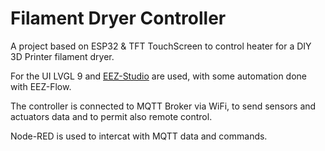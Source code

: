 Filament Dryer Controller  
=========================================

A project based on ESP32 & TFT TouchScreen to control heater for a DIY 3D Printer filament dryer.

For the UI  LVGL 9 and [EEZ-Studio](https://github.com/eez-open/studio) are used, with some automation done with EEZ-Flow.

The controller is connected to MQTT Broker via WiFi, to send sensors and actuators data and to permit also remote control.

Node-RED is used to intercat with MQTT data and commands.



